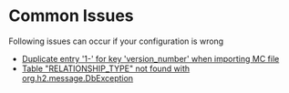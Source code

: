 # Common Issues

Following issues can occur if your configuration is wrong

* [Duplicate entry '1-' for key 'version_number' when importing MC file](duplicate_entry.md)
* [Table "RELATIONSHIP_TYPE" not found with org.h2.message.DbException](table_relationship_type_not_found.md)

